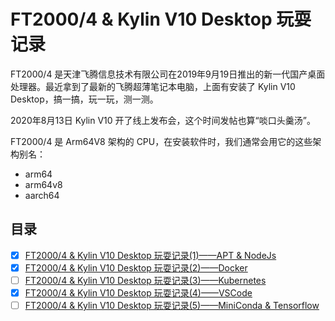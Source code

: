 # FT2000/4 & Kylin V10 Desktop 玩耍记录

FT2000/4 是天津飞腾信息技术有限公司在2019年9月19日推出的新一代国产桌面处理器。最近拿到了最新的飞腾超薄笔记本电脑，上面有安装了 Kylin V10 Desktop，搞一搞，玩一玩，测一测。

2020年8月13日 Kylin V10 开了线上发布会，这个时间发帖也算“啖口头羹汤”。

FT2000/4 是 Arm64V8 架构的 CPU，在安装软件时，我们通常会用它的这些架构别名：

* arm64
* arm64v8
* aarch64

## 目录

- [x] [FT2000/4 & Kylin V10 Desktop 玩耍记录(1)——APT & NodeJs](FT2000PlayBook_1.md)
- [x] [FT2000/4 & Kylin V10 Desktop 玩耍记录(2)——Docker](FT2000PlayBook_2.md)
- [ ] [FT2000/4 & Kylin V10 Desktop 玩耍记录(3)——Kubernetes](FT2000PlayBook_3.md)
- [x] [FT2000/4 & Kylin V10 Desktop 玩耍记录(4)——VSCode](FT2000PlayBook_4.md)
- [ ] [FT2000/4 & Kylin V10 Desktop 玩耍记录(5)——MiniConda & Tensorflow](FT2000PlayBook_5.md)